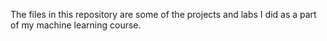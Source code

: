 The files in this repository are some of the projects and labs I did as a part of my machine learning course.
